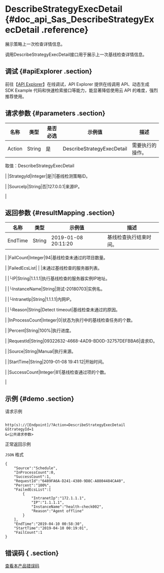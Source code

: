# DescribeStrategyExecDetail {#doc_api_Sas_DescribeStrategyExecDetail .reference}

展示策略上一次检查详情信息。

调用DescribeStrategyExecDetail接口用于展示上一次基线检查详情信息。

## 调试 {#apiExplorer .section}

前往【[API Explorer](https://api.aliyun.com/#product=Sas&api=DescribeStrategyExecDetail)】在线调试，API Explorer 提供在线调用 API、动态生成 SDK Example 代码和快速检索接口等能力，能显著降低使用云 API 的难度，强烈推荐使用。

## 请求参数 {#parameters .section}

|名称|类型|是否必选|示例值|描述|
|--|--|----|---|--|
|Action|String|是|DescribeStrategyExecDetail|需要执行的操作。

 取值：DescribeStrategyExecDetail

 |
|StrategyId|Integer|是|1|基线检测策略ID。

 |
|SourceIp|String|否|127.0.0.1|来源IP。

 |

## 返回参数 {#resultMapping .section}

|名称|类型|示例值|描述|
|--|--|---|--|
|EndTime|String|2019-01-08 20:11:20|基线检查执行结束时间。

 |
|FailCount|Integer|94|基线检查未通过的项目数量。

 |
|FailedEcsList| | |未通过基线检查的服务器列表。

 |
|└IP|String|1.1.1.1|执行基线检查的服务器实例IP地址。

 |
|└InstanceName|String|测试-20180703|实例名。

 |
|└IntranetIp|String|1.1.1.1|内网IP。

 |
|└Reason|String|Detect timeout|基线检查未通过的原因。

 |
|InProcessCount|Integer|0|状态为执行中的基线检查任务的个数。

 |
|Percent|String|100%|执行进度。

 |
|RequestId|String|09322632-4668-4AD9-BD0D-32757DEFBBA6|请求ID。

 |
|Source|String|Manual|执行来源。

 |
|StartTime|String|2019-01-08 19:41:12|开始时间。

 |
|SuccessCount|Integer|81|基线检查通过项的个数。

 |

## 示例 {#demo .section}

请求示例

``` {#request_demo}

http(s)://[Endpoint]/?Action=DescribeStrategyExecDetail
&StrategyId=1
&<公共请求参数>

```

正常返回示例

`JSON` 格式

``` {#json_return_success_demo}
{
	"Source":"Schedule",
	"InProcessCount":0,
	"SuccessCount":1,
	"RequestId":"6489FA6A-D241-4380-9D8C-A8804484CA40",
	"Percent":"100%",
	"FailedEcsList":[
		{
			"IntranetIp":"172.1.1.1",
			"IP":"1.1.1.1",
			"InstanceName":"health-check002",
			"Reason":"Agent offline"
		}
	],
	"EndTime":"2019-04-10 00:58:30",
	"StartTime":"2019-04-10 00:19:01",
	"FailCount":1
}
```

## 错误码 { .section}

[查看本产品错误码](https://error-center.aliyun.com/status/product/Sas)

